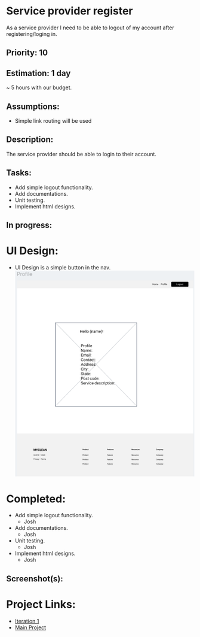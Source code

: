 # Service provider register
As a service provider I need to be able to logout of my account after registering/loging in.

## Priority: 10

## Estimation: 1 day
~ 5 hours with our budget.

## Assumptions:
- Simple link routing will be used

## Description:
The service provider should be able to login to their account.

## Tasks:
- Add simple logout functionality.
- Add documentations.
- Unit testing.
- Implement html designs.

## In progress:

# UI Design:
- UI Design is a simple button in the nav.
![Wireframe - Service provider profile](../screenshots/iteration1_wireframe_profile.png)

# Completed:
- Add simple logout functionality.
    - Josh
- Add documentations.
    - Josh
- Unit testing.
    - Josh
- Implement html designs.
    - Josh

## Screenshot(s):

# Project Links:
- [Iteration 1](../iteration_1.md)
- [Main Project](../../README.md)
